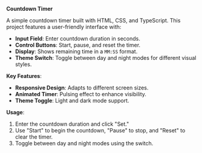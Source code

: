 **Countdown Timer**

A simple countdown timer built with HTML, CSS, and TypeScript. This project features a user-friendly interface with:

- **Input Field**: Enter countdown duration in seconds.
- **Control Buttons**: Start, pause, and reset the timer.
- **Display**: Shows remaining time in a `MM:SS` format.
- **Theme Switch**: Toggle between day and night modes for different visual styles.

**Key Features**:
- **Responsive Design**: Adapts to different screen sizes.
- **Animated Timer**: Pulsing effect to enhance visibility.
- **Theme Toggle**: Light and dark mode support.

**Usage**:
1. Enter the countdown duration and click "Set."
2. Use "Start" to begin the countdown, "Pause" to stop, and "Reset" to clear the timer.
3. Toggle between day and night modes using the switch.
